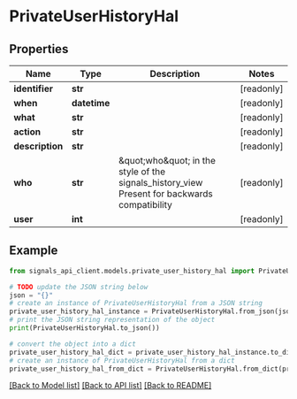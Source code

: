 # PrivateUserHistoryHal


## Properties

Name | Type | Description | Notes
------------ | ------------- | ------------- | -------------
**identifier** | **str** |  | [readonly] 
**when** | **datetime** |  | [readonly] 
**what** | **str** |  | [readonly] 
**action** | **str** |  | [readonly] 
**description** | **str** |  | [readonly] 
**who** | **str** | \&quot;who\&quot; in the style of the signals_history_view Present for backwards compatibility | [readonly] 
**user** | **int** |  | [readonly] 

## Example

```python
from signals_api_client.models.private_user_history_hal import PrivateUserHistoryHal

# TODO update the JSON string below
json = "{}"
# create an instance of PrivateUserHistoryHal from a JSON string
private_user_history_hal_instance = PrivateUserHistoryHal.from_json(json)
# print the JSON string representation of the object
print(PrivateUserHistoryHal.to_json())

# convert the object into a dict
private_user_history_hal_dict = private_user_history_hal_instance.to_dict()
# create an instance of PrivateUserHistoryHal from a dict
private_user_history_hal_from_dict = PrivateUserHistoryHal.from_dict(private_user_history_hal_dict)
```
[[Back to Model list]](../README.md#documentation-for-models) [[Back to API list]](../README.md#documentation-for-api-endpoints) [[Back to README]](../README.md)


